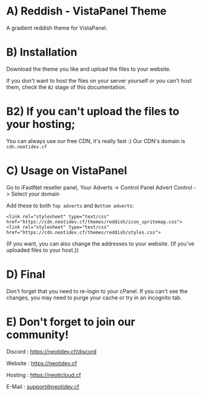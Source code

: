 # A) Reddish - VistaPanel Theme
A gradient reddish theme for VistaPanel.

# B) Installation
Download the theme you like and upload the files to your website.

If you don't want to host the files on your server yourself or you can't host them, check the `B2` stage of this documentation.

# B2) If you can't upload the files to your hosting;
You can always use our free CDN, it's really fast :)
Our CDN's domain is `cdn.neotidev.cf`

# C) Usage on VistaPanel
Go to iFastNet reseller panel, Your Adverts -> Control Panel Advert Control -> Select your domain

Add these to both `Top adverts` and `Bottom adverts`:
```
<link rel="stylesheet" type="text/css" href="https://cdn.neotidev.cf/themes/reddish/icon_spritemap.css">
<link rel="stylesheet" type="text/css" href="https://cdn.neotidev.cf/themes/reddish/styles.css">
```
(If you want, you can also change the addresses to your website. {If you've uploaded files to your host.})

# D) Final

Don't forget that you need to re-login to your cPanel. If you can't see the changes, you may need to purge your cache or try in an incognito tab.

# E) Don't forget to join our community!
Discord : https://neotidev.cf/discord

Website : https://neotidev.cf

Hosting : https://neoticloud.cf

E-Mail  : support@neotidev.cf
